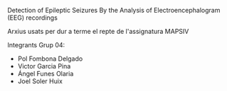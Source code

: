 Detection of Epileptic Seizures By the Analysis of Electroencephalogram (EEG) recordings

Arxius usats per dur a terme el repte de l'assignatura MAPSIV

Integrants Grup 04:
  - Pol Fombona Delgado
  - Victor Garcia Pina
  - Ángel Funes Olaria
  - Joel Soler Huix
